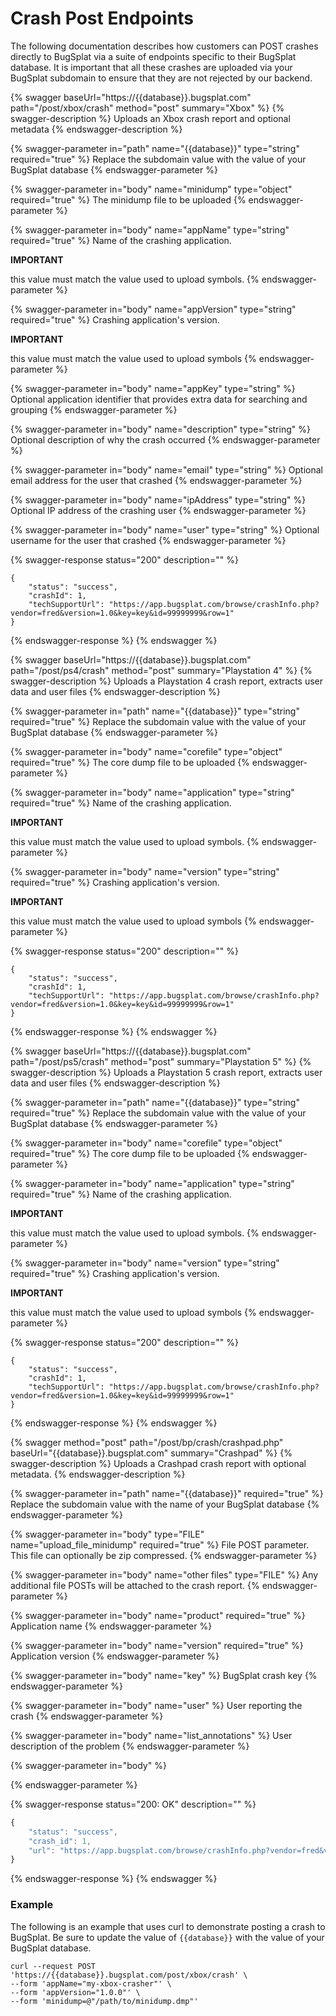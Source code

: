 # Crash Post Endpoints

The following documentation describes how customers can POST crashes directly to BugSplat via a suite of endpoints specific to their BugSplat database. It is important that all these crashes are uploaded via your BugSplat subdomain to ensure that they are not rejected by our backend.

{% swagger baseUrl="https://{{database}}.bugsplat.com" path="/post/xbox/crash" method="post" summary="Xbox" %}
{% swagger-description %}
Uploads an Xbox crash report and optional metadata
{% endswagger-description %}

{% swagger-parameter in="path" name="{{database}}" type="string" required="true" %}
Replace the subdomain value  with the value of your BugSplat database
{% endswagger-parameter %}

{% swagger-parameter in="body" name="minidump" type="object" required="true" %}
The minidump file to be uploaded
{% endswagger-parameter %}

{% swagger-parameter in="body" name="appName" type="string" required="true" %}
Name of the crashing application. 

**IMPORTANT**

 this value must match the value used to upload symbols.
{% endswagger-parameter %}

{% swagger-parameter in="body" name="appVersion" type="string" required="true" %}
Crashing application's version. 

**IMPORTANT**

 this value must match the value used to upload symbols
{% endswagger-parameter %}

{% swagger-parameter in="body" name="appKey" type="string" %}
Optional application identifier that provides extra data for searching and grouping
{% endswagger-parameter %}

{% swagger-parameter in="body" name="description" type="string" %}
Optional description of why the crash occurred
{% endswagger-parameter %}

{% swagger-parameter in="body" name="email" type="string" %}
Optional email address for the user that crashed
{% endswagger-parameter %}

{% swagger-parameter in="body" name="ipAddress" type="string" %}
Optional IP address of the crashing user
{% endswagger-parameter %}

{% swagger-parameter in="body" name="user" type="string" %}
Optional username for the user that crashed
{% endswagger-parameter %}

{% swagger-response status="200" description="" %}
```
{
    "status": "success",
    "crashId": 1,
    "techSupportUrl": "https://app.bugsplat.com/browse/crashInfo.php?vendor=fred&version=1.0&key=key&id=99999999&row=1"
}
```
{% endswagger-response %}
{% endswagger %}

{% swagger baseUrl="https://{{database}}.bugsplat.com" path="/post/ps4/crash" method="post" summary="Playstation 4" %}
{% swagger-description %}
Uploads a Playstation 4 crash report, extracts user data and user files
{% endswagger-description %}

{% swagger-parameter in="path" name="{{database}}" type="string" required="true" %}
Replace the subdomain value  with the value of your BugSplat database
{% endswagger-parameter %}

{% swagger-parameter in="body" name="corefile" type="object" required="true" %}
The core dump file to be uploaded
{% endswagger-parameter %}

{% swagger-parameter in="body" name="application" type="string" required="true" %}
Name of the crashing application. 

**IMPORTANT**

 this value must match the value used to upload symbols.
{% endswagger-parameter %}

{% swagger-parameter in="body" name="version" type="string" required="true" %}
Crashing application's version. 

**IMPORTANT**

 this value must match the value used to upload symbols
{% endswagger-parameter %}

{% swagger-response status="200" description="" %}
```
{
    "status": "success",
    "crashId": 1,
    "techSupportUrl": "https://app.bugsplat.com/browse/crashInfo.php?vendor=fred&version=1.0&key=key&id=99999999&row=1"
}
```
{% endswagger-response %}
{% endswagger %}

{% swagger baseUrl="https://{{database}}.bugsplat.com" path="/post/ps5/crash" method="post" summary="Playstation 5" %}
{% swagger-description %}
Uploads a Playstation 5 crash report, extracts user data and user files
{% endswagger-description %}

{% swagger-parameter in="path" name="{{database}}" type="string" required="true" %}
Replace the subdomain value  with the value of your BugSplat database
{% endswagger-parameter %}

{% swagger-parameter in="body" name="corefile" type="object" required="true" %}
The core dump file to be uploaded
{% endswagger-parameter %}

{% swagger-parameter in="body" name="application" type="string" required="true" %}
Name of the crashing application. 

**IMPORTANT**

 this value must match the value used to upload symbols.
{% endswagger-parameter %}

{% swagger-parameter in="body" name="version" type="string" required="true" %}
Crashing application's version. 

**IMPORTANT**

 this value must match the value used to upload symbols
{% endswagger-parameter %}

{% swagger-response status="200" description="" %}
```
{
    "status": "success",
    "crashId": 1,
    "techSupportUrl": "https://app.bugsplat.com/browse/crashInfo.php?vendor=fred&version=1.0&key=key&id=99999999&row=1"
}
```
{% endswagger-response %}
{% endswagger %}

{% swagger method="post" path="/post/bp/crash/crashpad.php" baseUrl="{{database}}.bugsplat.com" summary="Crashpad" %}
{% swagger-description %}
Uploads a Crashpad crash report with optional metadata.
{% endswagger-description %}

{% swagger-parameter in="path" name="{{database}}" required="true" %}
Replace the subdomain value with the name of your BugSplat database
{% endswagger-parameter %}

{% swagger-parameter in="body" type="FILE" name="upload_file_minidump" required="true" %}
File POST parameter.  This file can optionally be zip compressed.
{% endswagger-parameter %}

{% swagger-parameter in="body" name="other files" type="FILE" %}
Any additional file POSTs will be attached to the crash report.
{% endswagger-parameter %}

{% swagger-parameter in="body" name="product" required="true" %}
Application name
{% endswagger-parameter %}

{% swagger-parameter in="body" name="version" required="true" %}
Application version
{% endswagger-parameter %}

{% swagger-parameter in="body" name="key" %}
BugSplat crash key
{% endswagger-parameter %}

{% swagger-parameter in="body" name="user" %}
User reporting the crash
{% endswagger-parameter %}

{% swagger-parameter in="body" name="list_annotations" %}
User description of the problem
{% endswagger-parameter %}

{% swagger-parameter in="body" %}

{% endswagger-parameter %}

{% swagger-response status="200: OK" description="" %}
```javascript
{
    "status": "success",
    "crash_id": 1,
    "url": "https://app.bugsplat.com/browse/crashInfo.php?vendor=fred&version=1.0&key=key&id=99999999&row=1"
}
```


{% endswagger-response %}
{% endswagger %}

### Example

The following is an example that uses curl to demonstrate posting a crash to BugSplat. Be sure to update the value of `{{database}}` with the value of your BugSplat database.

```
curl --request POST 'https://{{database}}.bugsplat.com/post/xbox/crash' \
--form 'appName="my-xbox-crasher"' \
--form 'appVersion="1.0.0"' \
--form 'minidump=@"/path/to/minidump.dmp"'
```
